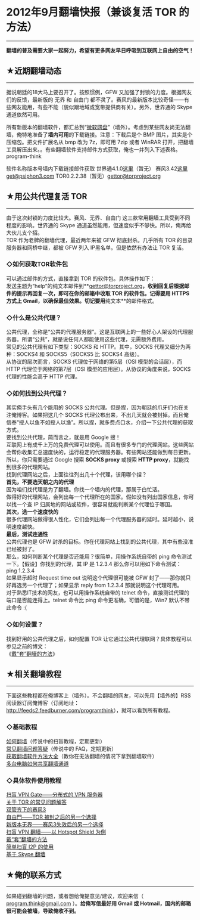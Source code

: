 # 2012年9月翻墙快报（兼谈复活 TOR 的方法） 

-----

 **翻墙的普及需要大家一起努力，希望有更多网友早日呼吸到互联网上自由的空气！**  
   
   
 ## ★近期翻墙动态
-------

  
 据说朝廷的18大马上要召开了。按照惯例，GFW 又加强了封锁的力度。根据网友们的反馈，最新版的 无界 和 自由门 都不灵了。赛风的最新版本比较奇怪——有些网友能用，有些不能（貌似跟地域或宽带提供商有关）。另外，世界通的 Skype 通道依然可用。  
   
 所有新版本的翻墙软件，都汇总到“[微软网盘](https://onedrive.live.com/?id=F5B0090663FEEADA!730)”（墙外）。考虑到某些网友尚无法翻墙，俺特地准备了**墙内可用**的下载链接。注意：下载后是个 BMP 图片，其实是个压缩包。把文件扩展名从 bmp 改为 7z，即可用 7zip 或者 WinRAR 打开，把翻墙工具解压出来。。有些翻墙软件支持邮件方式获取，俺也一并列入下述表格。program-think  
   
 软件名称版本号墙内下载链接邮件获取 世界通4.1.0[这里](http://img610.ph.126.net/jimNYb8Ngf6SHxl1RIHlsA==/1949777163676558355.bmp)（暂无） 赛风3.42[这里](http://blob-s-docs.googlegroups.com/docs/OgAAAC2lwM6EJ9y1bqDORxV3N8VWb0JtWsDszPFUtzHiHnLD6vLl6VhRmdBSPuWJ4OBU_tw1UhR-qKrqSvfq0Y04y3kA15jOjCDaWrziHp-7Gll2v1NsBmnK5Fs8)get@psiphon3.com TOR0.2.2.38（暂无）gettor@torproject.org   
   
 ## ★用公共代理复活 TOR
------------

  
 由于这次封锁的力度比较大。赛风、无界、自由门 这三款常用翻墙工具受到不同程度的影响。世界通的 Skype 通道虽然能用，但速度似乎不够快。所以，俺再给大伙儿支个招。  
 TOR 作为老牌的翻墙代理，最近两年来被 GFW 彻底封杀。几乎所有 TOR 的目录服务器和网桥中继，都被 GFW 列入 IP黑名单。但是依然有办法让 TOR 复活。  
   
 ### ◇如何获取TOR软件包

  
 可以通过邮件的方式，直接拿到 TOR 的软件包。具体操作如下：  
 发送主题为“help”的纯文本邮件到**[gettor@torproject.org](mailto:gettor@torproject.org)**，收到回复后根据邮件的提示再回复一次，即可在你的邮箱中收取 TOR 的软件包。记得要用 HTTPS 方式上 **Gmail**，以确保最佳效果。切记要用**纯文本**的邮件格式。  
   
 ### ◇什么是公共代理？

  
 公共代理，全称是“公共的代理服务器”。这是互联网上的一些好心人架设的代理服务器。所谓“公共”，就是说任何人都能使用这些代理，无需额外费用。  
 常见的公共代理有如下类型：SOCKS 和 HTTP。其中，SOCKS 代理又细分为两种：SOCKS4 和 SOCKS5（SOCKS5 比 SOCKS4 高级）。  
 从协议的层次而言，SOCKS 代理位于网络的第5层（OSI 模型的会话层），而 HTTP 代理位于网络的第7层（OSI 模型的应用层）。从协议的角度来说，SOCKS 代理的性能会高于 HTTP 代理。  
   
 ### ◇如何找到公共代理？

  
 其实俺手头有几个能用的 SOCKS 公共代理。但是捏，因为朝廷的爪牙们也在关注俺博客。如果把这几个 SOCKS 代理公布出来，不出几天就会被封掉。而且俺信奉“授人以鱼不如授人以渔”。所以捏，就多费点口水，介绍一下公共代理的获取方式。  
 要找到公共代理，简而言之，就是用 Google 搜！  
 互联网上有成千上万的免费代理可以使用。而且有很多专门的代理网站。这些网站会帮你收集汇总速度快的，运行稳定的代理服务器。有些网站还能做到每日更新。  
 所以，你只需要通过 Google 搜索 **SOCKS proxy** 或搜索 **HTTP proxy**，就能找到很多的代理网站。  
 找到代理网站之后，上面往往列出几十个代理，该用哪个捏？  
 **首先，不要选天朝之内的代理**  
 因为咱们找代理是为了翻墙。你找一个墙内的代理，那属于白忙活。  
 做得好的代理网站，会列出每一个代理所在的国家。假如没有列出国家信息，你可以找一个查 IP 归属地的网站或软件，很容易就能判断某个代理位于哪国。  
 **其次，选一个速度快的**  
 很多代理网站做得很人性化，它们会列出每一个代理服务器的延时。延时越小，说明速度越快。  
 **最后，测试连通性**  
 公共代理也是 GFW 封杀的目标。你在代理网站上找到的公共代理，其中有些没准已经被封了。  
 那么，如何判断某个代理是否还能用？很简单，用操作系统自带的 ping 命令测试一下。【假设】你找到的代理，其 IP 是 1.2.3.4 那么你可以用如下命令测试：  
 ping 1.2.3.4  
 如果显示超时 Request time out 说明这个代理很可能被 GFW 封了——那你就只好再选另一个代理了；如果显示 reply from 1.2.3.4 那就说明这个代理可用。  
 对于熟悉IT技术的网友，也可以用操作系统自带的 telnet 命令，直接测试代理的端口是否能连得上。telnet 命令比 ping 命令更准确，可惜的是，Win7 默认不带此命令 :(  
   
 ### ◇如何设置？

  
 找到好用的公共代理之后，如何配置 TOR 让它通过公共代理联网？具体教程可以参见之前的博文：  
 《[戴“套”翻墻的方法](https://program-think.blogspot.com/2009/09/break-through-gfw-with-tor.html)》  
   
   
 ## ★相关翻墙教程
-------

  
 下面这些教程都在俺博客上（墙外）。不会翻墙的网友，可以先用【墙外的】RSS 阅读器订阅俺博客（订阅地址：<http://feeds2.feedburner.com/programthink>），就可以看到所有教程。  
   
 ### ◇基础教程

  
 [如何翻墙](https://program-think.blogspot.com/2009/05/how-to-break-through-gfw.html)（传说中的扫盲教程，定期更新）  
 [常见翻墙问题答疑](https://program-think.blogspot.com/2011/09/gfw-faq.html)（传说中的 FAQ，定期更新）  
 [获取翻墙软件方法大全](https://program-think.blogspot.com/2011/03/how-to-get-gfw-tools.html)（教你在无法翻墙的情况下拿到翻墙软件）  
 [多台电脑如何共享翻墙通道](https://program-think.blogspot.com/2013/01/cross-host-use-gfw-tool.html)  
   
 ### ◇具体软件使用教程

  
 [扫盲 VPN Gate——分布式的 VPN 服务器](https://program-think.blogspot.com/2013/04/gfw-vpngate.html)  
 [关于 TOR 的常见问题解答](https://program-think.blogspot.com/2013/11/tor-faq.html)  
 [双管齐下的赛风3](https://program-think.blogspot.com/2011/10/gfw-psiphon.html)  
 [自由門——TOR 被封之后的另一个选择](https://program-think.blogspot.com/2010/03/choose-free-gate.html)  
 [新版本无界——赛风3失效后的另一个选择](https://program-think.blogspot.com/2011/12/gfw-wujie.html)  
 [扫盲 VPN 翻墙——以 Hotspot Shield 为例](https://program-think.blogspot.com/2011/09/gfw-vpn-hotspot-shield.html)  
 [戴“套”翻墻的方法](https://program-think.blogspot.com/2009/09/break-through-gfw-with-tor.html)  
 [简单扫盲 I2P 的使用](https://program-think.blogspot.com/2012/06/gfw-i2p.html)  
 [基于 Skype 翻墙](https://program-think.blogspot.com/2011/05/through-gfw-with-skype.html)  
   
   
 ## ★俺的联系方式
-------

  
 如果碰到翻墙的问题，或者想给俺提意见/建议，欢迎来信（ program.think@gmail.com ）。**给俺写信最好用 Gmail 或 Hotmail，国内的邮箱很可能会被墙，导致俺收不到。** 